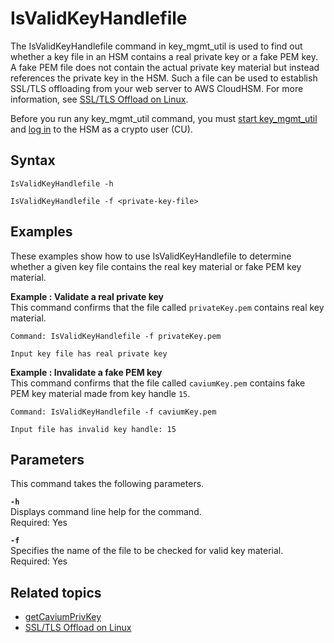 # IsValidKeyHandlefile<a name="key_mgmt_util-IsValidKeyHandlefile"></a>

The IsValidKeyHandlefile command in key\_mgmt\_util is used to find out whether a key file in an HSM contains a real private key or a fake PEM key\. A fake PEM file does not contain the actual private key material but instead references the private key in the HSM\. Such a file can be used to establish SSL/TLS offloading from your web server to AWS CloudHSM\. For more information, see [SSL/TLS Offload on Linux](ssl-offload-linux.md)\.

Before you run any key\_mgmt\_util command, you must [start key\_mgmt\_util](key_mgmt_util-getting-started.md#key_mgmt_util-start) and [log in](key_mgmt_util-getting-started.md#key_mgmt_util-log-in) to the HSM as a crypto user \(CU\)\.

## Syntax<a name="IsValidKeyHandlefile-syntax"></a>

```
IsValidKeyHandlefile -h

IsValidKeyHandlefile -f <private-key-file>
```

## Examples<a name="IsValidKeyHandlefile-examples"></a>

These examples show how to use IsValidKeyHandlefile to determine whether a given key file contains the real key material or fake PEM key material\.

**Example : Validate a real private key**  
This command confirms that the file called `privateKey.pem` contains real key material\.  

```
Command: IsValidKeyHandlefile -f privateKey.pem

Input key file has real private key
```

**Example : Invalidate a fake PEM key**  
This command confirms that the file called `caviumKey.pem` contains fake PEM key material made from key handle `15`\.  

```
Command: IsValidKeyHandlefile -f caviumKey.pem
            
Input file has invalid key handle: 15
```

## Parameters<a name="IsValidKeyHandlefile-parameters"></a>

This command takes the following parameters\.

**`-h`**  
Displays command line help for the command\.  
Required: Yes

**`-f`**  
Specifies the name of the file to be checked for valid key material\.  
Required: Yes

## Related topics<a name="IsValidKeyHandlefile-seealso"></a>
+ [getCaviumPrivKey](key_mgmt_util-getCaviumPrivKey.md)
+ [SSL/TLS Offload on Linux](ssl-offload-linux.md)